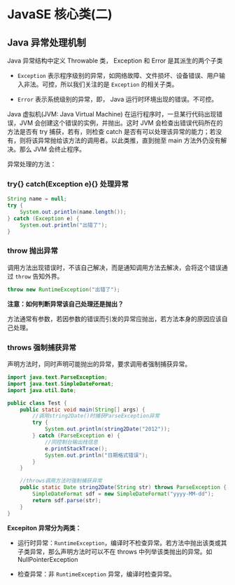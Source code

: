 # JavaSE 核心类(二)

## Java 异常处理机制

Java 异常结构中定义 Throwable 类， Exception 和 Error 是其派生的两个子类

* `Exception` 表示程序级别的异常，如网络故障、文件损坏、设备错误、用户输入非法。可控，所以我们关注的是 `Exception` 的相关子类。

* `Error` 表示系统级别的异常，即， Java 运行时环境出现的错误。不可控。

Java 虚拟机(JVM: Java Virtual Machine) 在运行程序时，一旦某行代码出现错误，JVM 会创建这个错误的实例，并抛出。这时 JVM 会检查出错误代码所在的方法是否有 try 捕获，若有，则检查 catch 是否有可以处理该异常的能力；若没有，则将该异常抛给该方法的调用者。以此类推，直到抛至 main 方法外仍没有解决。那么 JVM 会终止程序。

异常处理的方法：

### try{} catch(Exception e){}  处理异常

```java
String name = null;
try {
    System.out.println(name.length());
} catch (Exception e) {
    System.out.println("出错了");
}
```

### throw 抛出异常

调用方法出现错误时，不该自己解决，而是通知调用方法去解决，会将这个错误通过 `throw` 告知外界。

```java
throw new RuntimeException("出错了");
```

**注意：如何判断异常该自己处理还是抛出？**

方法通常有参数，若因参数的错误而引发的异常应抛出，若方法本身的原因应该自己处理。

### throws 强制捕获异常

声明方法时，同时声明可能抛出的异常，要求调用者强制捕获异常。

```java
import java.text.ParseException;
import java.text.SimpleDateFormat;
import java.util.Date;

public class Test {
    public static void main(String[] args) {
        //调用string2Date()时捕获ParseException异常
        try {
            System.out.println(string2Date("2012"));
        } catch (ParseException e) {
            //同控制台输出栈信息
            e.printStackTrace();
            System.out.println("日期格式错误");
        }
    }

    //throws调用方法时强制捕获异常
    public static Date string2Date(String str) throws ParseException {
        SimpleDateFormat sdf = new SimpleDateFormat("yyyy-MM-dd");
        return sdf.parse(str);
    }
}
```

**Excepiton 异常分为两类：**

* 运行时异常：`RuntimeException`，编译时不检查异常。若方法中抛出该类或其子类异常，那么声明方法时可以不在 throws 中列举该类抛出的异常。如 NullPointerException

* 检查异常：非 `RuntimeException` 异常，编译时检查异常。